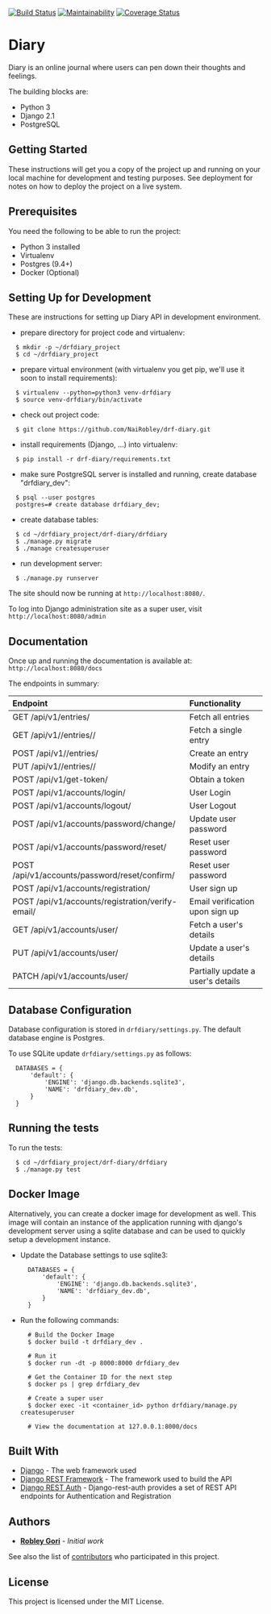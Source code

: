 [![Build Status](https://travis-ci.org/NaiRobley/drf-diary.svg?branch=master)](https://travis-ci.org/NaiRobley/drf-diary)  [![Maintainability](https://api.codeclimate.com/v1/badges/06c3c3319e917da59cbc/maintainability)](https://codeclimate.com/github/NaiRobley/drf-diary/maintainability)  [![Coverage Status](https://coveralls.io/repos/github/NaiRobley/drf-diary/badge.svg?branch=master)](https://coveralls.io/github/NaiRobley/drf-diary?branch=master)

# Diary

Diary is an online journal where users can pen down their thoughts and feelings. 

The building blocks are:

* Python 3
* Django 2.1
* PostgreSQL

## Getting Started

These instructions will get you a copy of the project up and running on your local machine for development and testing purposes. See deployment for notes on how to deploy the project on a live system.

## Prerequisites

You need the following to be able to run the project:
* Python 3 installed
* Virtualenv
* Postgres (9.4+)
* Docker (Optional)

## Setting Up for Development

These are instructions for setting up Diary API in development environment.

* prepare directory for project code and virtualenv:
```
  $ mkdir -p ~/drfdiary_project
  $ cd ~/drfdiary_project
```

* prepare virtual environment
  (with virtualenv you get pip, we'll use it soon to install requirements):
```
  $ virtualenv --python=python3 venv-drfdiary
  $ source venv-drfdiary/bin/activate
```

* check out project code:
```
  $ git clone https://github.com/NaiRobley/drf-diary.git
```

* install requirements (Django, ...) into virtualenv:
```
  $ pip install -r drf-diary/requirements.txt
```

* make sure PostgreSQL server is installed and running, create
  database "drfdiary_dev":
```
  $ psql --user postgres
  postgres=# create database drfdiary_dev;
```

* create database tables:
```
  $ cd ~/drfdiary_project/drf-diary/drfdiary
  $ ./manage.py migrate
  $ ./manage createsuperuser
```

* run development server:
```
  $ ./manage.py runserver
```

The site should now be running at `http://localhost:8080/`.

To log into Django administration site as a super user,
visit `http://localhost:8080/admin`

## Documentation

Once up and running the documentation is available at: `http://localhost:8080/docs`

The endpoints in summary:

| Endpoint                                         | Functionality                      |
|:------------------------------------------------ |:---------------------------------- |
| GET /api/v1/entries/                             | Fetch all entries                  |
| GET /api/v1//entries/<entryId>/                  | Fetch a single entry               |
| POST /api/v1//entries/                           | Create an entry                    |
| PUT /api/v1//entries/<entryId>/                  | Modify an entry                    |
| POST /api/v1/get-token/                          | Obtain a token                     |
| POST /api/v1/accounts/login/                     | User Login                         |
| POST /api/v1/accounts/logout/                    | User Logout                        |
| POST /api/v1/accounts/password/change/           | Update user password               |
| POST /api/v1/accounts/password/reset/            | Reset user password                |
| POST /api/v1/accounts/password/reset/confirm/    | Reset user password                |
| POST /api/v1/accounts/registration/              | User sign up                       |
| POST /api/v1/accounts/registration/verify-email/ | Email verification upon sign up    |
| GET /api/v1/accounts/user/                       | Fetch a user's details             |
| PUT /api/v1/accounts/user/                       | Update a user's details            |
| PATCH /api/v1/accounts/user/                     | Partially update a user's details  |


## Database Configuration

Database configuration is stored in `drfdiary/settings.py`.
The default database engine is Postgres. 

To use SQLite update `drfdiary/settings.py` as follows:

```
  DATABASES = {
      'default': {
          'ENGINE': 'django.db.backends.sqlite3',
          'NAME': 'drfdiary_dev.db',
      }
  }
```

## Running the tests

To run the tests:

```
  $ cd ~/drfdiary_project/drf-diary/drfdiary
  $ ./manage.py test
```

## Docker Image

Alternatively, you can create a docker image for development as well. This image will contain an instance of the application running with django's development server using a sqlite database and can be used to quickly setup a development instance.

* Update the Database settings to use sqlite3:
  ```
    DATABASES = {
        'default': {
            'ENGINE': 'django.db.backends.sqlite3',
            'NAME': 'drfdiary_dev.db',
        }
    }
  ```

* Run the following commands:
  ```
    # Build the Docker Image
    $ docker build -t drfdiary_dev .

    # Run it
    $ docker run -dt -p 8000:8000 drfdiary_dev
    
    # Get the Container ID for the next step
    $ docker ps | grep drfdiary_dev

    # Create a super user
    $ docker exec -it <container_id> python drfdiary/manage.py createsuperuser

    # View the documentation at 127.0.0.1:8000/docs 
  ```

## Built With

* [Django](https://www.djangoproject.com/) - The web framework used
* [Django REST Framework](http://www.django-rest-framework.org/) - The framework used to build the API
* [Django REST Auth](https://django-rest-auth.readthedocs.io/en/latest/) - Django-rest-auth provides a set of REST API endpoints for Authentication and Registration

## Authors

* **[Robley Gori](https://github.com/NaiRobley)** - *Initial work*

See also the list of [contributors](https://github.com/NaiRobley/drf-diary/contributors) who participated in this project.

## License

This project is licensed under the MIT License.
